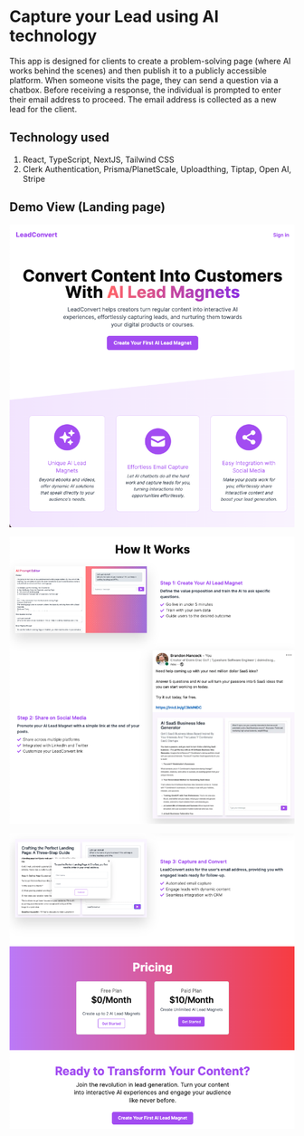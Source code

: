 # Capture your Lead using AI technology

This app is designed for clients to create a problem-solving page (where AI works behind the scenes) and then publish it to a publicly accessible platform. When someone visits the page, they can send a question via a chatbox. Before receiving a response, the individual is prompted to enter their email address to proceed. The email address is collected as a new lead for the client.

## Technology used

1. React, TypeScript, NextJS, Tailwind CSS
2. Clerk Authentication, Prisma/PlanetScale, Uploadthing, Tiptap, Open AI, Stripe

## Demo View (Landing page)

![landing part-1](./screenshot/landing_part1.png)

![landing part-2](./screenshot/landing_part2.png)

![landing part-3](./screenshot/landing_part3.png)
